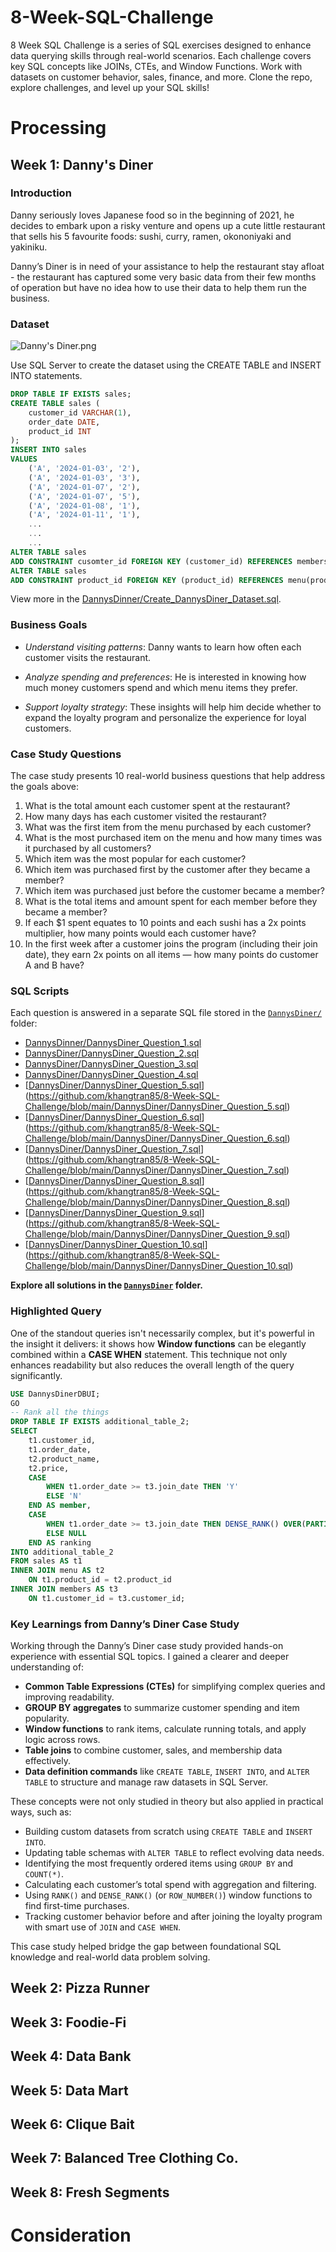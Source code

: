 # 8-Week-SQL-Challenge
8 Week SQL Challenge is a series of SQL exercises designed to enhance data querying skills through real-world scenarios. Each challenge covers key SQL concepts like JOINs, CTEs, and Window Functions. Work with datasets on customer behavior, sales, finance, and more. Clone the repo, explore challenges, and level up your SQL skills!
# Processing
## Week 1: Danny's Diner
### Introduction
Danny seriously loves Japanese food so in the beginning of 2021, he decides to embark upon a risky venture and opens up a cute little restaurant that sells his 5 favourite foods: sushi, curry, ramen, okononiyaki and yakiniku.

Danny’s Diner is in need of your assistance to help the restaurant stay afloat - the restaurant has captured some very basic data from their few months of operation but have no idea how to use their data to help them run the business.
### Dataset
![Danny's Diner.png](https://github.com/khangtran85/8-Week-SQL-Challenge/blob/main/DannysDiner/Danny's%20Diner.png)

Use SQL Server to create the dataset using the CREATE TABLE and INSERT INTO statements.
``` SQL
DROP TABLE IF EXISTS sales;
CREATE TABLE sales (
	customer_id VARCHAR(1),
	order_date DATE,
	product_id INT
);
INSERT INTO sales
VALUES
	('A', '2024-01-03', '2'),
	('A', '2024-01-03', '3'),
	('A', '2024-01-07', '2'),
	('A', '2024-01-07', '5'),
	('A', '2024-01-08', '1'),
	('A', '2024-01-11', '1'),
	...
	...
	...
ALTER TABLE sales
ADD CONSTRAINT cusomter_id FOREIGN KEY (customer_id) REFERENCES members(customer_id);
ALTER TABLE sales
ADD CONSTRAINT product_id FOREIGN KEY (product_id) REFERENCES menu(product_id);
```
View more in the [DannysDinner/Create_DannysDiner_Dataset.sql](DannysDiner/Create_DannysDiner_Dataset.sql).
### Business Goals
- *Understand visiting patterns*: Danny wants to learn how often each customer visits the restaurant.

- *Analyze spending and preferences*: He is interested in knowing how much money customers spend and which menu items they prefer.

- *Support loyalty strategy*: These insights will help him decide whether to expand the loyalty program and personalize the experience for loyal customers.

### Case Study Questions
The case study presents 10 real-world business questions that help address the goals above:

1. What is the total amount each customer spent at the restaurant?
2. How many days has each customer visited the restaurant?
3. What was the first item from the menu purchased by each customer?
4. What is the most purchased item on the menu and how many times was it purchased by all customers?
5. Which item was the most popular for each customer?
6. Which item was purchased first by the customer after they became a member?  
7. Which item was purchased just before the customer became a member?
8. What is the total items and amount spent for each member before they became a member?
9. If each $1 spent equates to 10 points and each sushi has a 2x points multiplier, how many points would each customer have?
10. In the first week after a customer joins the program (including their join date), they earn 2x points on all items — how many points do customer A and B have?

### SQL Scripts
Each question is answered in a separate SQL file stored in the [`DannysDiner/`](DannysDiner/) folder:

- [DannysDinner/DannysDiner_Question_1.sql](https://github.com/khangtran85/8-Week-SQL-Challenge/blob/main/DannysDiner/DannysDiner_Question_1.sql)
- [DannysDiner/DannysDiner_Question_2.sql](https://github.com/khangtran85/8-Week-SQL-Challenge/blob/main/DannysDiner/DannysDiner_Question_2.sql)
- [DannysDiner/DannysDiner_Question_3.sql](https://github.com/khangtran85/8-Week-SQL-Challenge/blob/main/DannysDiner/DannysDiner_Question_3.sql)
- [DannysDiner/DannysDiner_Question_4.sql](https://github.com/khangtran85/8-Week-SQL-Challenge/blob/main/DannysDiner/DannysDiner_Question_4.sql)
- [[DannysDiner/DannysDiner_Question_5.sql](DannysDiner/DannysDiner_Question_5.sql)](https://github.com/khangtran85/8-Week-SQL-Challenge/blob/main/DannysDiner/DannysDiner_Question_5.sql)
- [[DannysDiner/DannysDiner_Question_6.sql](DannysDiner/DannysDiner_Question_6.sql)](https://github.com/khangtran85/8-Week-SQL-Challenge/blob/main/DannysDiner/DannysDiner_Question_6.sql)
- [[DannysDiner/DannysDiner_Question_7.sql](DannysDiner/DannysDiner_Question_7.sql)](https://github.com/khangtran85/8-Week-SQL-Challenge/blob/main/DannysDiner/DannysDiner_Question_7.sql)
- [[DannysDiner/DannysDiner_Question_8.sql](DannysDiner/DannysDiner_Question_8.sql)](https://github.com/khangtran85/8-Week-SQL-Challenge/blob/main/DannysDiner/DannysDiner_Question_8.sql)
- [[DannysDiner/DannysDiner_Question_9.sql](DannysDiner/DannysDiner_Question_9.sql)](https://github.com/khangtran85/8-Week-SQL-Challenge/blob/main/DannysDiner/DannysDiner_Question_9.sql)
- [[DannysDiner/DannysDiner_Question_10.sql](DannysDiner/DannysDiner_Question_10.sql)](https://github.com/khangtran85/8-Week-SQL-Challenge/blob/main/DannysDiner/DannysDiner_Question_10.sql)

**Explore all solutions in the [`DannysDiner`](DannysDiner/) folder.**
### Highlighted Query
One of the standout queries isn't necessarily complex, but it's powerful in the insight it delivers: it shows how **Window functions** can be elegantly combined within a **CASE WHEN** statement. This technique not only enhances readability but also reduces the overall length of the query significantly.

```sql
USE DannysDinerDBUI;
GO
-- Rank all the things
DROP TABLE IF EXISTS additional_table_2;
SELECT
	t1.customer_id,
	t1.order_date,
	t2.product_name,
	t2.price,
	CASE
		WHEN t1.order_date >= t3.join_date THEN 'Y'
		ELSE 'N'
	END AS member,
	CASE
		WHEN t1.order_date >= t3.join_date THEN DENSE_RANK() OVER(PARTITION BY t1.customer_id ORDER BY t1.order_date ASC)
		ELSE NULL
	END AS ranking
INTO additional_table_2
FROM sales AS t1
INNER JOIN menu AS t2
	ON t1.product_id = t2.product_id
INNER JOIN members AS t3
	ON t1.customer_id = t3.customer_id;
```
### Key Learnings from Danny’s Diner Case Study

Working through the Danny’s Diner case study provided hands-on experience with essential SQL topics. I gained a clearer and deeper understanding of:

- **Common Table Expressions (CTEs)** for simplifying complex queries and improving readability.
- **GROUP BY aggregates** to summarize customer spending and item popularity.
- **Window functions** to rank items, calculate running totals, and apply logic across rows.
- **Table joins** to combine customer, sales, and membership data effectively.
- **Data definition commands** like `CREATE TABLE`, `INSERT INTO`, and `ALTER TABLE` to structure and manage raw datasets in SQL Server.

These concepts were not only studied in theory but also applied in practical ways, such as:

- Building custom datasets from scratch using `CREATE TABLE` and `INSERT INTO`.
- Updating table schemas with `ALTER TABLE` to reflect evolving data needs.
- Identifying the most frequently ordered items using `GROUP BY` and `COUNT(*)`.
- Calculating each customer’s total spend with aggregation and filtering.
- Using `RANK()` and `DENSE_RANK()` (or `ROW_NUMBER()`) window functions to find first-time purchases.
- Tracking customer behavior before and after joining the loyalty program with smart use of `JOIN` and `CASE WHEN`.

This case study helped bridge the gap between foundational SQL knowledge and real-world data problem solving.
## Week 2: Pizza Runner
## Week 3: Foodie-Fi
## Week 4: Data Bank
## Week 5: Data Mart
## Week 6: Clique Bait
## Week 7: Balanced Tree Clothing Co.
## Week 8: Fresh Segments
# Consideration
